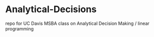 # Analytical-Decisions
repo for UC Davis MSBA class on Analytical Decision Making / linear programming
